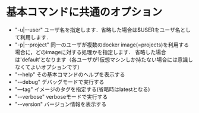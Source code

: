 # 基本コマンドに共通のオプション

- "-u|--user"
  ユーザ名を指定します．省略した場合は$USERをユーザ名として利用します．
- "-p|--project"
  同一のユーザが複数のdocker image(=projects)を利用する場合に，どのimageに対する処理かを指定します．
  省略した場合は'default'となります（各ユーザが1仮想マシンしか持たない場合には意識しなくてよいオプションです）
- "--help"
  その基本コマンドのヘルプを表示する
- "--debug"
  デバッグモードで実行する
- "—tag"
  イメージのタグを指定する(省略時はlatestとなる)
- "--verbose"
  verboseモードで実行する
- "--version"
  バージョン情報を表示する
